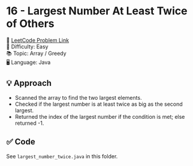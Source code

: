 #  16 - Largest Number At Least Twice of Others

🔗 [LeetCode Problem Link](https://leetcode.com/problems/largest-number-at-least-twice-of-others/)  
📌 Difficulty: Easy  
📚 Topic: Array / Greedy  
🖥️ Language: Java

## 💡 Approach
- Scanned the array to find the two largest elements.
- Checked if the largest number is at least twice as big as the second largest.
- Returned the index of the largest number if the condition is met; else returned -1.

## ✅ Code
See `largest_number_twice.java` in this folder.
